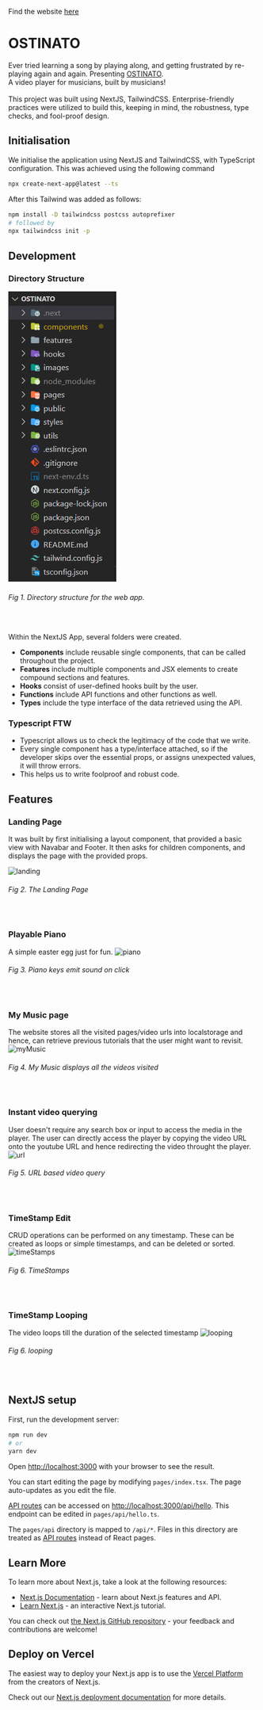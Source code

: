 Find the website [here](https://ostinato.eshaanyadav.repl.co)  
# OSTINATO
Ever tried learning a song by playing along, and getting frustrated by re-playing again and again. Presenting [OSTINATO](https://ostinato.eshaanyadav.repl.co). 
<br/>
A video player for musicians, built by musicians!
<br/>
<br/>
This project was built using NextJS, TailwindCSS. Enterprise-friendly practices were utilized to build this, keeping in mind, the robustness, type checks, and fool-proof design.

## Initialisation
We initialise the application using NextJS and TailwindCSS, with TypeScript configuration. This was achieved using the following command 

```bash
npx create-next-app@latest --ts
```

After this Tailwind was added as follows:

```bash
npm install -D tailwindcss postcss autoprefixer
# followed by
npx tailwindcss init -p
```

## Development

### Directory Structure

![directories](./images/directory.png)
<br/>
###### *Fig 1. Directory structure for the web app.*
<br/>

Within the NextJS App, several folders were created.

- **Components** include reusable single components, that can be called throughout the project.
- **Features** include multiple components and JSX elements to create compound sections and features.
- **Hooks** consist of user-defined hooks built by the user.
- **Functions** include API functions and other functions as well.
- **Types** include the type interface of the data retrieved using the API.

### Typescript FTW

- Typescript allows us to check the legitimacy of the code that we write.
- Every single component has a type/interface attached, so if the developer skips over the essential props, or assigns unexpected values, it will throw errors.
- This helps us to write foolproof and robust code.

## Features

### Landing Page
It was built by first initialising a layout component, that provided a basic view with Navabar and Footer. It then asks for children components, and displays the page with the provided props.

![landing](./images/landing.png)
<br/>
###### *Fig 2. The Landing Page*
<br/>

### Playable Piano
A simple easter egg just for fun.
![piano](./images/piano.png)
<br/>
###### *Fig 3. Piano keys emit sound on click*
<br/>

### My Music page
The website stores all the visited pages/video urls into localstorage and hence, can retrieve previous tutorials that the user might want to revisit.
![myMusic](./images/myMusic.png)
<br/>
###### *Fig 4. My Music displays all the videos visited*
<br/>

### Instant video querying
User doesn't require any search box or input to access the media in the player. The user can directly access the player by copying the video URL onto the youtube URL and hence redirecting the video throught the player.
![url](./images/url.png)
<br/>
###### *Fig 5. URL based video query*
<br/>


### TimeStamp Edit
CRUD operations can be performed on any timestamp. These can be created as loops or simple timestamps, and can be deleted or sorted.
![timeStamps](./images/timeStamps.png)
<br/>
###### *Fig 6. TimeStamps*
<br/>

### TimeStamp Looping
The video loops till the duration of the selected timestamp
![looping](./images/looping.png)
<br/>
###### *Fig 6. looping*
<br/>


## NextJS setup
First, run the development server:

```bash
npm run dev
# or
yarn dev
```

Open [http://localhost:3000](http://localhost:3000) with your browser to see the result.

You can start editing the page by modifying `pages/index.tsx`. The page auto-updates as you edit the file.

[API routes](https://nextjs.org/docs/api-routes/introduction) can be accessed on [http://localhost:3000/api/hello](http://localhost:3000/api/hello). This endpoint can be edited in `pages/api/hello.ts`.

The `pages/api` directory is mapped to `/api/*`. Files in this directory are treated as [API routes](https://nextjs.org/docs/api-routes/introduction) instead of React pages.

## Learn More

To learn more about Next.js, take a look at the following resources:

- [Next.js Documentation](https://nextjs.org/docs) - learn about Next.js features and API.
- [Learn Next.js](https://nextjs.org/learn) - an interactive Next.js tutorial.

You can check out [the Next.js GitHub repository](https://github.com/vercel/next.js/) - your feedback and contributions are welcome!

## Deploy on Vercel

The easiest way to deploy your Next.js app is to use the [Vercel Platform](https://vercel.com/new?utm_medium=default-template&filter=next.js&utm_source=create-next-app&utm_campaign=create-next-app-readme) from the creators of Next.js.

Check out our [Next.js deployment documentation](https://nextjs.org/docs/deployment) for more details.
